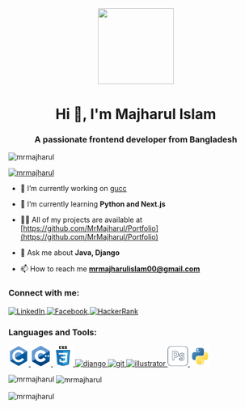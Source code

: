 <div align="center">
  <img width="150" height="150" src="https://media.giphy.com/media/M9gbBd9nbDrOTu1Mqx/giphy.gif" />
</div>


<h1 align="center">Hi 👋, I'm Majharul Islam</h1>
<h3 align="center">A passionate frontend developer from Bangladesh</h3>

<p align="left"> <img src="https://komarev.com/ghpvc/?username=mrmajharul&label=Profile%20views&color=0e75b6&style=flat" alt="mrmajharul" /> </p>

<p align="left"> <a href="https://github.com/ryo-ma/github-profile-trophy"><img src="https://github-profile-trophy.vercel.app/?username=mrmajharul" alt="mrmajharul" /></a> </p>

- 🔭 I’m currently working on [gucc](https://github.com/green-university-computer-club/)

- 🌱 I’m currently learning **Python and Next.js**

- 👨‍💻 All of my projects are available at [https://github.com/MrMajharul/Portfolio](https://github.com/MrMajharul/Portfolio)

- 💬 Ask me about **Java, Django**

- 📫 How to reach me **mrmajharulislam00@gmail.com**

<h3 align="left">Connect with me:</h3>
<p align="left">
<a href="https://www.linkedin.com/in/majharul-islam-68945326b/" target="_blank">
  <img align="center" src="https://raw.githubusercontent.com/rahuldkjain/github-profile-readme-generator/master/src/images/icons/Social/linked-in-alt.svg" alt="LinkedIn" height="30" width="40" />
</a>
<a href="https://www.facebook.com/majharul.islam.891882" target="_blank">
  <img align="center" src="https://raw.githubusercontent.com/rahuldkjain/github-profile-readme-generator/master/src/images/icons/Social/facebook.svg" alt="Facebook" height="30" width="40" />
</a>
<a href="https://www.hackerrank.com/profile/mrmajharulislam1" target="_blank">
  <img align="center" src="https://raw.githubusercontent.com/rahuldkjain/github-profile-readme-generator/master/src/images/icons/Social/hackerrank.svg" alt="HackerRank" height="30" width="40" />
</a>
</p>

<h3 align="left">Languages and Tools:</h3>
<p align="left"> <a href="https://www.cprogramming.com/" target="_blank" rel="noreferrer"> <img src="https://raw.githubusercontent.com/devicons/devicon/master/icons/c/c-original.svg" alt="c" width="40" height="40"/> </a> <a href="https://www.w3schools.com/cpp/" target="_blank" rel="noreferrer"> <img src="https://raw.githubusercontent.com/devicons/devicon/master/icons/cplusplus/cplusplus-original.svg" alt="cplusplus" width="40" height="40"/> </a> <a href="https://www.w3schools.com/css/" target="_blank" rel="noreferrer"> <img src="https://raw.githubusercontent.com/devicons/devicon/master/icons/css3/css3-original-wordmark.svg" alt="css3" width="40" height="40"/> </a> <a href="https://www.djangoproject.com/" target="_blank" rel="noreferrer"> <img src="https://cdn.worldvectorlogo.com/logos/django.svg" alt="django" width="40" height="40"/> </a> <a href="https://git-scm.com/" target="_blank" rel="noreferrer"> <img src="https://www.vectorlogo.zone/logos/git-scm/git-scm-icon.svg" alt="git" width="40" height="40"/> </a> <a href="https://www.adobe.com/in/products/illustrator.html" target="_blank" rel="noreferrer"> <img src="https://www.vectorlogo.zone/logos/adobe_illustrator/adobe_illustrator-icon.svg" alt="illustrator" width="40" height="40"/> </a> <a href="https://www.photoshop.com/en" target="_blank" rel="noreferrer"> <img src="https://raw.githubusercontent.com/devicons/devicon/master/icons/photoshop/photoshop-line.svg" alt="photoshop" width="40" height="40"/> </a> <a href="https://www.python.org" target="_blank" rel="noreferrer"> <img src="https://raw.githubusercontent.com/devicons/devicon/master/icons/python/python-original.svg" alt="python" width="40" height="40"/> </a> </p>

<p><img align="left" src="https://github-readme-stats.vercel.app/api/top-langs?username=mrmajharul&show_icons=true&locale=en&layout=compact" alt="mrmajharul" /></p>

<p>&nbsp;<img align="center" src="https://github-readme-stats.vercel.app/api?username=mrmajharul&show_icons=true&locale=en" alt="mrmajharul" /></p>

<p><img align="center" src="https://github-readme-streak-stats.herokuapp.com/?user=mrmajharul&" alt="mrmajharul" /></p>
